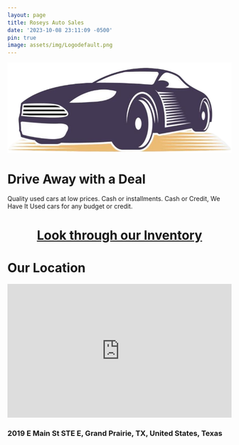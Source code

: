 ```yaml
---
layout: page
title: Roseys Auto Sales
date: '2023-10-08 23:11:09 -0500'
pin: true
image: assets/img/Logodefault.png
---
```

<img style="border:0;" class="text-center" src="/assets/img/PostLogo.png">

<h1 class="text-center">Drive Away with a Deal</h1>

<p class="text-center"> Quality used cars at low prices. Cash or installments.
Cash or Credit, We Have It Used cars for any budget or credit.
</p>

<h1 style="text-align: center;"><a href="/inventory" class="btn-outline-light btn btn-lg">Look through our Inventory</a></h1>

<h1 class="text-center">Our Location</h1>
<iframe src="https://www.google.com/maps/embed?pb=!1m18!1m12!1m3!1d3355.6424819644208!2d-96.97887842376153!3d32.748682785432635!2m3!1f0!2f0!3f0!3m2!1i1024!2i768!4f13.1!3m3!1m2!1s0x864e85e7d5e36573%3A0x4e148f068efd0fbe!2sRosey&#39;s%20Auto%20Sales%20LLC!5e0!3m2!1sen!2sus!4v1697069729396!5m2!1sen!2sus"  style="border:0; width:100%; height:300px;" allowfullscreen="" loading="lazy" referrerpolicy="no-referrer-when-downgrade"></iframe>
<h3 class="text-center">2019 E Main St STE E, Grand Prairie, TX, United States, Texas</h3>